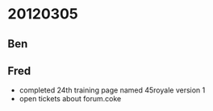# 20120305

## Ben



## Fred
- completed 24th training page named 45royale version 1
- open tickets about forum.coke